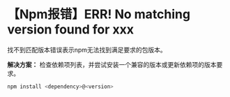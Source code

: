 # 【Npm报错】ERR! No matching version found for xxx

找不到匹配版本错误表示npm无法找到满足要求的包版本。

**解决方案：** 检查依赖项列表，并尝试安装一个兼容的版本或更新依赖项的版本要求。

```bash
npm install <dependency>@<version>
```